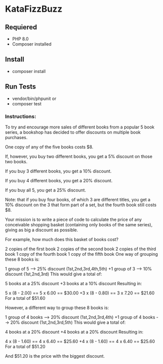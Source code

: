 # KataFizzBuzz

## Requiered

- PHP 8.0
- Composer installed

## Install

- composer install

## Run Tests

- vendor/bin/phpunit
or
- composer test

### Instructions:

To try and encourage more sales of different books from a popular 5 book series, a bookshop has decided to offer discounts on multiple book purchases.

One copy of any of the five books costs $8.

If, however, you buy two different books, you get a 5% discount on those two books.

If you buy 3 different books, you get a 10% discount.

If you buy 4 different books, you get a 20% discount.

If you buy all 5, you get a 25% discount.

Note: that if you buy four books, of which 3 are different titles, you get a 10% discount on the 3 that form part of a set, but the fourth book still costs $8.

Your mission is to write a piece of code to calculate the price of any conceivable shopping basket (containing only books of the same series), giving as big a discount as possible.

For example, how much does this basket of books cost?

2 copies of the first book
2 copies of the second book
2 copies of the third book
1 copy of the fourth book
1 copy of the fifth book
One way of grouping these 8 books is:

1 group of 5 --> 25% discount (1st,2nd,3rd,4th,5th)
+1 group of 3 --> 10% discount (1st,2nd,3rd)
This would give a total of:

5 books at a 25% discount
+3 books at a 10% discount
Resulting in:

5 x (8 - 2.00) == 5 x 6.00 == $30.00
+3 x (8 - 0.80) == 3 x 7.20 == $21.60
For a total of $51.60

However, a different way to group these 8 books is:

1 group of 4 books --> 20% discount (1st,2nd,3rd,4th)
+1 group of 4 books --> 20% discount (1st,2nd,3rd,5th)
This would give a total of:

4 books at a 20% discount
+4 books at a 20% discount
Resulting in:

4 x (8 - 1.60) == 4 x 6.40 == $25.60
+4 x (8 - 1.60) == 4 x 6.40 == $25.60
For a total of $51.20

And $51.20 is the price with the biggest discount.